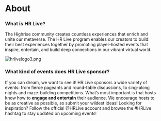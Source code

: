 # About

### What is HR Live?

The Highrise community creates countless experiences that enrich and unite our metaverse. The HR Live program enables our creators to build their best experiences together by promoting player-hosted events that inspire, entertain, and build deep connections in our vibrant virtual world. 

![hrlivelogo3.png](https://cdn-production.joinhighrise.com/create-portal/hrlivelogo3_2a6d26fe29.png)

### What kind of events does HR Live sponsor?

If you can dream, we want to see it! HR Live sponsors a wide variety of events: from fierce pageants and round-table discussions, to sing-along nights and maze-building competitions. What’s most important is that hosts know how to **engage and entertain** their audience. 
We encourage hosts to be as creative as possible, so submit your wildest ideas! 
Looking for inspiration? Follow the official @HRLive account and browse the #HRLive hashtag to stay updated on upcoming events!
